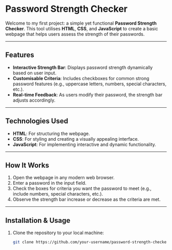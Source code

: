 
# Password Strength Checker

Welcome to my first project: a simple yet functional **Password Strength Checker**. This tool utilises **HTML**, **CSS**, and **JavaScript** to create a basic webpage that helps users assess the strength of their passwords.

---

## Features

- **Interactive Strength Bar**: Displays password strength dynamically based on user input.
- **Customisable Criteria**: Includes checkboxes for common strong password features (e.g., uppercase letters, numbers, special characters, etc.).
- **Real-time Feedback**: As users modify their password, the strength bar adjusts accordingly.

---

## Technologies Used

- **HTML**: For structuring the webpage.
- **CSS**: For styling and creating a visually appealing interface.
- **JavaScript**: For implementing interactive and dynamic functionality.

---

## How It Works

1. Open the webpage in any modern web browser.
2. Enter a password in the input field.
3. Check the boxes for criteria you want the password to meet (e.g., include numbers, special characters, etc.).
4. Observe the strength bar increase or decrease as the criteria are met.

---

## Installation & Usage

1. Clone the repository to your local machine:
   ```bash
   git clone https://github.com/your-username/password-strength-checker.git

